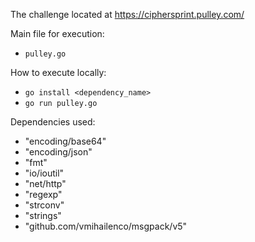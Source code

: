 The challenge located at https://ciphersprint.pulley.com/

Main file for execution:
- `pulley.go`

How to execute locally:
- `go install <dependency_name>`
- `go run pulley.go`

Dependencies used:
- "encoding/base64"
- "encoding/json"
- "fmt"
- "io/ioutil"
- "net/http"
- "regexp"
- "strconv"
- "strings"
- "github.com/vmihailenco/msgpack/v5"
